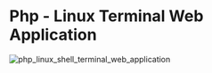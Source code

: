 # Php - Linux Terminal Web Application

![php_linux_shell_terminal_web_application](https://cloud.githubusercontent.com/assets/15425071/15742663/556c2728-288e-11e6-8eab-b08210d13339.png)
